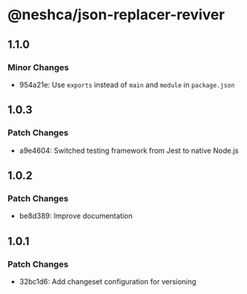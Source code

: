 # @neshca/json-replacer-reviver

## 1.1.0

### Minor Changes

- 954a21e: Use `exports` instead of `main` and `module` in `package.json`

## 1.0.3

### Patch Changes

- a9e4604: Switched testing framework from Jest to native Node.js

## 1.0.2

### Patch Changes

- be8d389: Improve documentation

## 1.0.1

### Patch Changes

- 32bc1d6: Add changeset configuration for versioning
